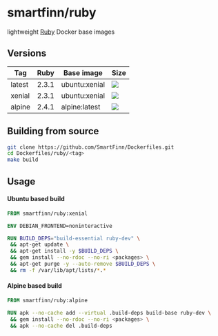 # smartfinn/ruby

lightweight [Ruby](http://www.ruby-lang.org) Docker base images

## Versions

| Tag    | Ruby   | Base image    | Size |
|--------|--------|---------------|------|
| latest | 2.3.1  | ubuntu:xenial | [![](https://images.microbadger.com/badges/image/smartfinn/ruby:latest.svg)](http://microbadger.com/images/smartfinn/ruby:latest "Get your own image badge on microbadger.com") |
| xenial | 2.3.1  | ubuntu:xenial | [![](https://images.microbadger.com/badges/image/smartfinn/ruby:xenial.svg)](http://microbadger.com/images/smartfinn/ruby:xenial "Get your own image badge on microbadger.com") |
| alpine | 2.4.1  | alpine:latest | [![](https://images.microbadger.com/badges/image/smartfinn/ruby:alpine.svg)](http://microbadger.com/images/smartfinn/ruby:alpine "Get your own image badge on microbadger.com") |

## Building from source

```sh
git clone https://github.com/SmartFinn/Dockerfiles.git
cd Dockerfiles/ruby/<tag>
make build
```

## Usage

#### Ubuntu based build

```dockerfile
FROM smartfinn/ruby:xenial

ENV DEBIAN_FRONTEND=noninteractive

RUN BUILD_DEPS="build-essential ruby-dev" \
 && apt-get update \
 && apt-get install -y $BUILD_DEPS \
 && gem install --no-rdoc --no-ri <packages> \
 && apt-get purge -y --auto-remove $BUILD_DEPS \
 && rm -f /var/lib/apt/lists/*.*
```

#### Alpine based build

```dockerfile
FROM smartfinn/ruby:alpine

RUN apk --no-cache add --virtual .build-deps build-base ruby-dev \
 && gem install --no-rdoc --no-ri <packages> \
 && apk --no-cache del .build-deps
```
